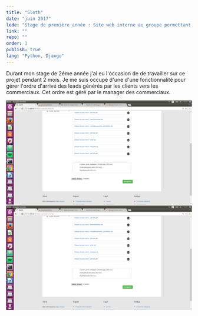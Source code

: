 ```yaml
---
title: "Sloth"
date: "juin 2017"
lede: "Stage de première année : Site web interne au groupe permettant de la gestion des congés pour les salariés de l'entreprise."
link: ""
repo: ""
order: 1
publish: true
lang: "Python, Django"
---
```


Durant mon stage de 2éme année j'ai eu l'occasion de de travailler sur ce projet pendant 2 mois. 
Je me suis occupé d'une d'une fonctionnalité pour gérer l'ordre d'arrivé des leads générés par les clients 
vers les commerciaux. Cet ordre est géré par le manager des commerciaux.

<div class="blog-inset">
  <hidden>
    <img src='projet5.png' />
    <img src='projet5.png' />
  </hidden>
  <zoom-image src='projet5.png' zoomSrc='projet5.png' ></zoom-image>
</div>
